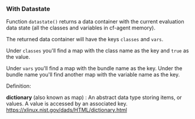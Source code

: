 ### With Datastate

Function `datastate()` returns a data container with the current evaluation data state (all the classes and variables in cf-agent memory).

The returned data container will have the keys `classes` and `vars`.

Under `classes` you'll find a map with the class name as the key and `true` as the value.

Under `vars` you'll find a map with the bundle name as the key. Under the bundle name you'll find another map with the variable name as the key.


Definition:

**dictionary** (also known as map)
: An abstract data type storing items, or values. A value is accessed by an associated key.  
https://xlinux.nist.gov/dads/HTML/dictionary.html
